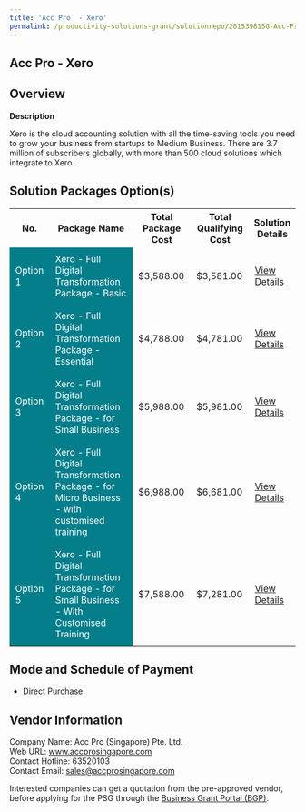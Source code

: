 ```yaml
---
title: 'Acc Pro  - Xero'
permalink: /productivity-solutions-grant/solutionrepo/201539815G-Acc-Pro-Xro-G
---
```


## Acc Pro  - Xero

## Overview

**Description**

Xero is the cloud accounting solution with all the time-saving tools you need to grow your business from startups to Medium Business. There are 3.7 million of subscribers globally, with more than 500 cloud solutions which integrate to Xero.

## Solution Packages Option(s)

<table>
<tr>
<th><b>No.</b></th>
<th><b>Package Name</b></th>
<th><b>Total Package Cost</b></th>
<th><b>Total Qualifying Cost</b></th>
<th><b>Solution Details</b></th>
</tr>
<tr>
<td style='padding: 10px; background-color: #037E8A; color: #FFFFFF;'>Option 1</td>
<td style='padding: 10px; background-color: #037E8A; color: #FFFFFF;'>Xero - Full Digital Transformation Package - Basic</td>
<td style='padding: 10px;'>$3,588.00</td>
<td style='padding: 10px;'>$3,581.00</td>
<td style='padding: 10px;'><a href='/images/psg/AccPro_Xero_08022024_Desensitised_Annex3_Part1.pdf' target='_blank'>View Details</a></td>
</tr>
<tr>
<td style='padding: 10px; background-color: #037E8A; color: #FFFFFF;'>Option 2</td>
<td style='padding: 10px; background-color: #037E8A; color: #FFFFFF;'>Xero - Full Digital Transformation Package - Essential</td>
<td style='padding: 10px;'>$4,788.00</td>
<td style='padding: 10px;'>$4,781.00</td>
<td style='padding: 10px;'><a href='/images/psg/AccPro_Xero_08022024_Desensitised_Annex3_Part2.pdf' target='_blank'>View Details</a></td>
</tr>
<tr>
<td style='padding: 10px; background-color: #037E8A; color: #FFFFFF;'>Option 3</td>
<td style='padding: 10px; background-color: #037E8A; color: #FFFFFF;'>Xero - Full Digital Transformation Package - for Small Business</td>
<td style='padding: 10px;'>$5,988.00</td>
<td style='padding: 10px;'>$5,981.00</td>
<td style='padding: 10px;'><a href='/images/psg/AccPro_Xero_08022024_Desensitised_Annex3_Part3.pdf' target='_blank'>View Details</a></td>
</tr>
<tr>
<td style='padding: 10px; background-color: #037E8A; color: #FFFFFF;'>Option 4</td>
<td style='padding: 10px; background-color: #037E8A; color: #FFFFFF;'>Xero - Full Digital Transformation Package - for Micro Business - with customised training</td>
<td style='padding: 10px;'>$6,988.00</td>
<td style='padding: 10px;'>$6,681.00</td>
<td style='padding: 10px;'><a href='/images/psg/AccPro_Xero_08022024_Desensitised_Annex3_Part4.pdf' target='_blank'>View Details</a></td>
</tr>
<tr>
<td style='padding: 10px; background-color: #037E8A; color: #FFFFFF;'>Option 5</td>
<td style='padding: 10px; background-color: #037E8A; color: #FFFFFF;'>Xero - Full Digital Transformation Package - for Small Business - With Customised Training</td>
<td style='padding: 10px;'>$7,588.00</td>
<td style='padding: 10px;'>$7,281.00</td>
<td style='padding: 10px;'><a href='/images/psg/AccPro_Xero_08022024_Desensitised_Annex3_Part5.pdf' target='_blank'>View Details</a></td>
</tr>
</table>

## Mode and Schedule of Payment

 - Direct Purchase

## Vendor Information

 Company Name: Acc Pro (Singapore) Pte. Ltd.<br>Web URL: www.accprosingapore.com <br>Contact Hotline: 63520103 <br>Contact Email: sales@accprosingapore.com <br>

Interested companies can get a quotation from the pre-approved vendor, before applying for the PSG through the <a href='https://www.businessgrants.gov.sg/' target='_blank' rel='noopener'>Business Grant Portal (BGP)</a>.

<script src="/jquery/resize-tables.js"></script>
